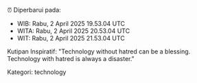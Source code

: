 ⏰ Diperbarui pada:
- WIB: Rabu, 2 April 2025 19.53.04 UTC
- WITA: Rabu, 2 April 2025 20.53.04 UTC
- WIT: Rabu, 2 April 2025 21.53.04 UTC

Kutipan Inspiratif:
"Technology without hatred can be a blessing. Technology with hatred is always a disaster."


Kategori: technology

